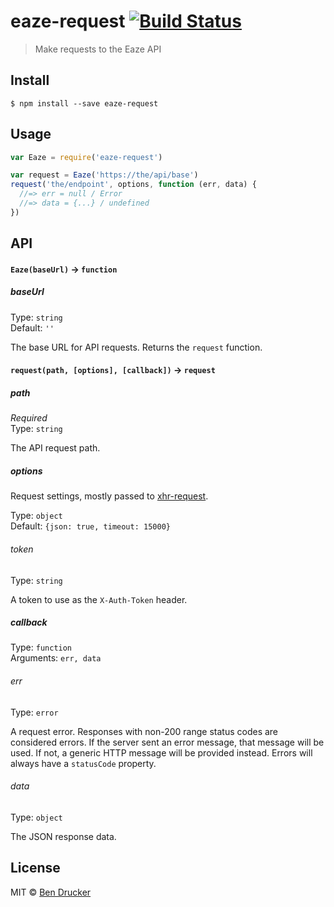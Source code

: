 # eaze-request [![Build Status](https://travis-ci.org/eaze/eaze-request.svg?branch=master)](https://travis-ci.org/eaze/eaze-request)

> Make requests to the Eaze API


## Install

```
$ npm install --save eaze-request
```


## Usage

```js
var Eaze = require('eaze-request')

var request = Eaze('https://the/api/base')
request('the/endpoint', options, function (err, data) {
  //=> err = null / Error
  //=> data = {...} / undefined
})
```

## API

#### `Eaze(baseUrl)` -> `function`

##### baseUrl

Type: `string`  
Default: `''`

The base URL for API requests. Returns the `request` function.

#### `request(path, [options], [callback])` -> `request`

##### path

*Required*  
Type: `string`

The API request path.

##### options

Request settings, mostly passed to [xhr-request](https://github.com/Jam3/xhr-request). 

Type: `object`  
Default: `{json: true, timeout: 15000}`

###### token

Type: `string`

A token to use as the `X-Auth-Token` header.

##### callback

Type: `function`  
Arguments: `err, data`

###### err

Type: `error`

A request error. Responses with non-200 range status codes are considered errors. If the server sent an error message, that message will be used. If not, a generic HTTP message will be provided instead. Errors will always have a `statusCode` property.

###### data

Type: `object`

The JSON response data.

## License

MIT © [Ben Drucker](http://bendrucker.me)
